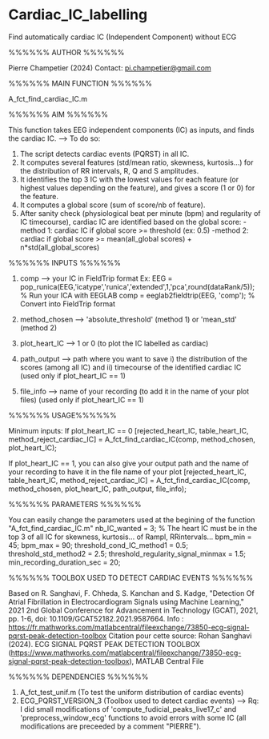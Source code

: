 # Cardiac_IC_labelling
Find automatically cardiac IC (Independent Component) without ECG


%%%%%% AUTHOR %%%%%%

Pierre Champetier (2024)
Contact: pi.champetier@gmail.com

%%%%%% MAIN FUNCTION %%%%%%

A_fct_find_cardiac_IC.m


%%%%%% AIM %%%%%%

This function takes EEG independent components (IC) as inputs, and finds the cardiac IC. 
  --> To do so:
1) The script detects cardiac events (PQRST) in all IC.
2) It computes several features (std/mean ratio, skewness, kurtosis...) for the distribution of RR intervals, R, Q and S amplitudes. 
3) It identifies the top 3 IC with the lowest values for each feature (or highest values depending on the feature), and gives a score (1 or 0) for the feature.
4) It computes a global score (sum of score/nb of feature).
5) After sanity check (physiological beat per minute (bpm) and regularity of IC timecourse), cardiac IC are identified based on the global score:
  -method 1: cardiac IC if global score >= threshold (ex: 0.5)
  -method 2: cardiac if global score >= mean(all_global scores) + n*std(all_global_scores)



%%%%%% INPUTS %%%%%%

1) comp --> your IC in FieldTrip format
     Ex: EEG = pop_runica(EEG,'icatype','runica','extended',1,'pca',round(dataRank/5)); % Run your ICA with EEGLAB
         comp = eeglab2fieldtrip(EEG, 'comp'); % Convert into FieldTrip format

 2) method_chosen --> 'absolute_threshold' (method 1) or 'mean_std' (method 2)
 3) plot_heart_IC --> 1 or 0 (to plot the IC labelled as cardiac)
 4) path_output --> path where you want to save i) the distribution of the scores (among all IC) and ii) timecourse of the identified cardiac IC (used only if plot_heart_IC == 1)
 5) file_info --> name of your recording (to add it in the name of your plot files) (used only if plot_heart_IC == 1)



%%%%%% USAGE%%%%%%

Minimum inputs:
If plot_heart_IC == 0
[rejected_heart_IC, table_heart_IC, method_reject_cardiac_IC] = A_fct_find_cardiac_IC(comp, method_chosen, plot_heart_IC); 

 If plot_heart_IC == 1, you can also give your output path and the name of your recording to have it in the file name of your plot
 [rejected_heart_IC, table_heart_IC, method_reject_cardiac_IC] = A_fct_find_cardiac_IC(comp, method_chosen, plot_heart_IC, path_output, file_info);



%%%%%% PARAMETERS %%%%%%

You can easily change the parameters used at the begining of the function "A_fct_find_cardiac_IC.m"
nb_IC_wanted = 3; % The heart IC must be in the top 3 of all IC for skewness, kurtosis... of Rampl, RRintervals...
bpm_min = 45;
bpm_max = 90;
threshold_cond_IC_method1 = 0.5;
threshold_std_method2 = 2.5;
threshold_regularity_signal_minmax = 1.5;
min_recording_duration_sec = 20;



%%%%%% TOOLBOX USED TO DETECT CARDIAC EVENTS %%%%%%

Based on R. Sanghavi, F. Chheda, S. Kanchan and S. Kadge, "Detection Of Atrial Fibrillation in Electrocardiogram Signals using Machine Learning," 2021 2nd Global Conference for Advancement in Technology (GCAT), 2021, pp. 1-6, doi: 10.1109/GCAT52182.2021.9587664.
Info : https://fr.mathworks.com/matlabcentral/fileexchange/73850-ecg-signal-pqrst-peak-detection-toolbox
Citation pour cette source: Rohan Sanghavi (2024). ECG SIGNAL PQRST PEAK DETECTION TOOLBOX (https://www.mathworks.com/matlabcentral/fileexchange/73850-ecg-signal-pqrst-peak-detection-toolbox), MATLAB Central File



%%%%%% DEPENDENCIES %%%%%%

1) A_fct_test_unif.m (To test the uniform distribution of cardiac events)
2) ECG_PQRST_VERSION_3 (Toolbox used to detect cardiac events) 
--> Rq: I did small modifications of 'compute_fudicial_peaks_live17_c' and 'preprocess_window_ecg' functions to avoid errors with some IC (all modifications are preceeded by a comment "PIERRE").

